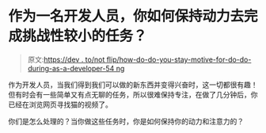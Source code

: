 # 作为一名开发人员，你如何保持动力去完成挑战性较小的任务？

> 原文:[https://dev . to/not flip/how-do-do-you-stay-motive-for-do-do-during-as-a-developer-54 ng](https://dev.to/notflip/how-do-you-stay-motivated-for-doing-mundane-tasks-as-a-developer-54ng)

作为开发人员，当我们得到我们可以做的新东西并变得兴奋时，这一切都很有趣！但有时会有一些简单又有点无聊的任务，所以很难保持专注，在做了几分钟后，你已经在浏览网页寻找猫的视频了。

你们是怎么处理的？当你做这些任务时，你是如何保持你的动力和注意力的？